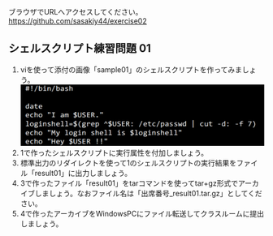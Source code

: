 ブラウザでURLへアクセスしてください。
	https://github.com/sasakiy44/exercise02
## シェルスクリプト練習問題 01
1. viを使って添付の画像「sample01」のシェルスクリプトを作ってみましょう。
	![sample01](images/sample01.png "sample01")
2. 1で作ったシェルスクリプトに実行属性を付加しましょう。
3. 標準出力のリダイレクトを使って1のシェルスクリプトの実行結果をファイル「result01」に出力しましょう。
4. 3で作ったファイル「result01」をtarコマンドを使ってtar+gz形式でアーカイブしましょう。なおファイル名は「出席番号_result01.tar.gz」としてください。
5. 4で作ったアーカイブをWindowsPCにファイル転送してクラスルームに提出しましょう。
